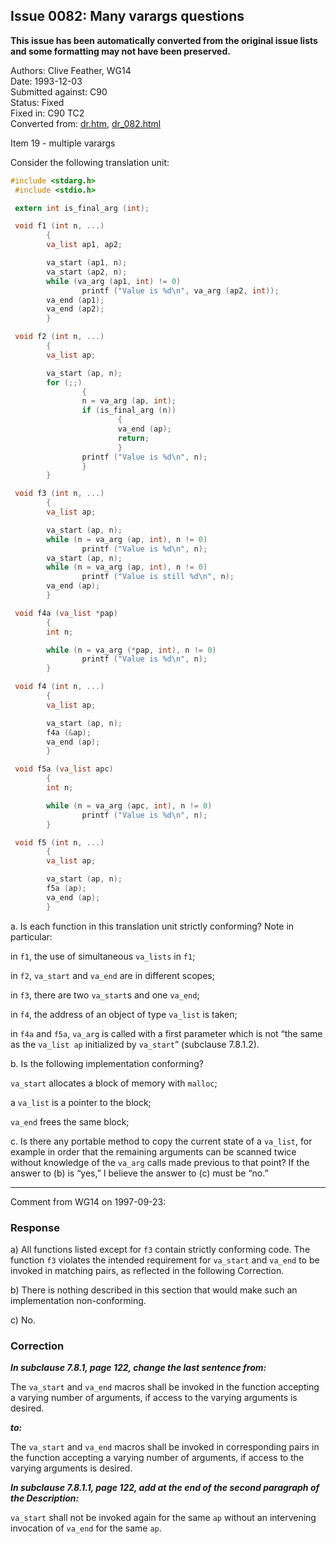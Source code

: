 ## Issue 0082: Many varargs questions

**This issue has been automatically converted from the original issue lists and some formatting may not have been preserved.**

Authors: Clive Feather, WG14  
Date: 1993-12-03  
Submitted against: C90  
Status: Fixed  
Fixed in: C90 TC2  
Converted from: [dr.htm](https://www.open-std.org/jtc1/sc22/wg14/www/docs/dr.htm), [dr_082.html](https://www.open-std.org/jtc1/sc22/wg14/www/docs/dr_082.html)

Item 19 \- multiple varargs

Consider the following translation unit:

```c
#include <stdarg.h>
 #include <stdio.h>

 extern int is_final_arg (int);

 void f1 (int n, ...)
        {
        va_list ap1, ap2;

        va_start (ap1, n);
        va_start (ap2, n);
        while (va_arg (ap1, int) != 0)
                printf ("Value is %d\n", va_arg (ap2, int));
        va_end (ap1);
        va_end (ap2);
        }

 void f2 (int n, ...)
        {
        va_list ap;

        va_start (ap, n);
        for (;;)
                {
                n = va_arg (ap, int);
                if (is_final_arg (n))
                        {
                        va_end (ap);
                        return;
                        }
                printf ("Value is %d\n", n);
                }
        }

 void f3 (int n, ...)
        {
        va_list ap;

        va_start (ap, n);
        while (n = va_arg (ap, int), n != 0)
                printf ("Value is %d\n", n);
        va_start (ap, n);
        while (n = va_arg (ap, int), n != 0)
                printf ("Value is still %d\n", n);
        va_end (ap);
        }

 void f4a (va_list *pap)
        {
        int n;

        while (n = va_arg (*pap, int), n != 0)
                printf ("Value is %d\n", n);
        }

 void f4 (int n, ...)
        {
        va_list ap;

        va_start (ap, n);
        f4a (&ap);
        va_end (ap);
        }

 void f5a (va_list apc)
        {
        int n;

        while (n = va_arg (apc, int), n != 0)
                printf ("Value is %d\n", n);
        }

 void f5 (int n, ...)
        {
        va_list ap;

        va_start (ap, n);
        f5a (ap);
        va_end (ap);
        }
```

a. Is each function in this translation unit strictly conforming? Note in
particular:

in `f1`, the use of simultaneous `va_lists` in `f1`;

in `f2`, `va_start` and `va_end` are in different scopes;

in `f3`, there are two `va_start`s and one `va_end`;

in `f4`, the address of an object of type `va_list` is taken;

in `f4a` and `f5a`, `va_arg` is called with a first parameter which is not “the
same as the `va_list ap` initialized by `va_start`” (subclause 7.8.1.2).

b. Is the following implementation conforming?

`va_start` allocates a block of memory with `malloc`;

a `va_list` is a pointer to the block;

`va_end` frees the same block;

c. Is there any portable method to copy the current state of a `va_list`, for
example in order that the remaining arguments can be scanned twice without
knowledge of the `va_arg` calls made previous to that point? If the answer to
(b) is “yes,” I believe the answer to (c) must be “no.”

---

Comment from WG14 on 1997-09-23:

### Response

a) All functions listed except for `f3` contain strictly conforming code. The
function `f3` violates the intended requirement for `va_start` and `va_end` to
be invoked in matching pairs, as reflected in the following Correction.

b) There is nothing described in this section that would make such an
implementation non-conforming.

c) No.

### Correction

***In subclause 7.8.1, page 122, change the last sentence from:***

The `va_start` and `va_end` macros shall be invoked in the function accepting a
varying number of arguments, if access to the varying arguments is desired.

***to:***

The `va_start` and `va_end` macros shall be invoked in corresponding pairs in
the function accepting a varying number of arguments, if access to the varying
arguments is desired.

***In subclause 7.8.1.1, page 122, add at the end of the second paragraph of the
Description:***

`va_start` shall not be invoked again for the same `ap` without an intervening
invocation of `va_end` for the same `ap`.
